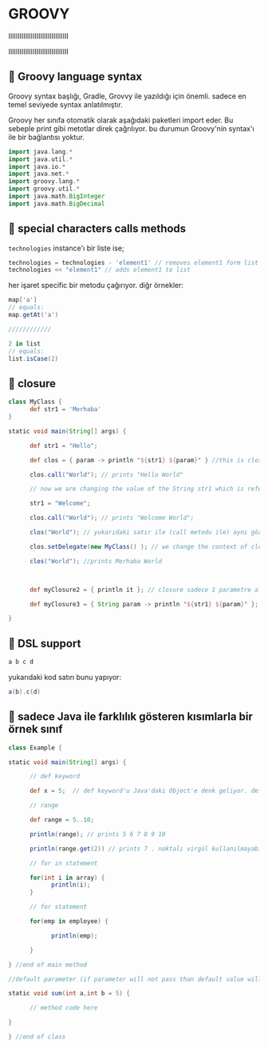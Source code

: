# GROOVY

IIIIIIIIIIIIIIIIIIIIIIIIIIIIIIII

IIIIIIIIIIIIIIIIIIIIIIIIIIIIIIII

## 📌 Groovy language syntax

Groovy syntax başlığı, Gradle, Grovvy ile yazıldığı için önemli. sadece en temel seviyede syntax anlatılmıştır.

Groovy her sınıfa otomatik olarak aşağıdaki paketleri import eder. Bu sebeple print gibi metotlar direk çağrılıyor. bu durumun Groovy'nin syntax'ı ile bir bağlantısı yoktur.

```groovy
import java.lang.*
import java.util.*
import java.io.*
import java.net.*
import groovy.lang.*
import groovy.util.*
import java.math.BigInteger
import java.math.BigDecimal
```

## 📌 special characters calls methods

`technologies` instance'ı bir liste ise;

```groovy
technologies = technologies - 'element1' // removes element1 form list
technologies << "element1" // adds element1 to list
```

her işaret specific bir metodu çağırıyor. diğr örnekler:

```groovy
map['a']
// equals:
map.getAt('a')

////////////

2 in list
// equals:
list.isCase(2)

```

## 📌 closure

```groovy
class MyClass {
      def str1 = 'Merhaba'
}

static void main(String[] args) {

      def str1 = "Hello";

      def clos = { param -> println "${str1} ${param}" } //this is closure

      clos.call("World"); // prints "Hello World"

      // now we are changing the value of the String str1 which is referenced in the closure

      str1 = "Welcome";

      clos.call("World"); // prints "Welcome World";

      clos("World"); // yukarıdaki satır ile (call metodu ile) aynı görevi görüyor.

      clos.setDelegate(new MyClass() ); // we change the context of closure.

      clos("World"); //prints Merhaba World



      def myClosure2 = { println it }; // closure sadece 1 parametre alıyorsa, parametre tanımı yazılmak zorunda değildir. değişkenin ismi "it" olur.

      def myClosure3 = { String param -> println "${str1} ${param}" }; // closure'larda, istenirse parametre tipi verilebilir.

}
```

## 📌 DSL support

```groovy
a b c d
```

yukarıdaki kod satırı bunu yapıyor:

```groovy
a(b).c(d)
```

## 📌 sadece Java ile farklılık gösteren kısımlarla bir örnek sınıf

```groovy
class Example {

static void main(String[] args) {

      // def keyword

      def x = 5;  // def keyword'u Java'daki Object'e denk geliyor. def istenirse kullanılır.

      // range

      def range = 5..10;

      println(range); // prints 5 6 7 8 9 10

      println(range.get(2)) // prints 7 . noktalı virgül kullanılmayabilir. yeni satır yapmak yeterli.

      // for in statement

      for(int i in array) {
            println(i);
      }

      // for statement

      for(emp in employee) {

            println(emp);

      }

} //end of main method

//default parameter (if parameter will not pass than default value will be used)

static void sum(int a,int b = 5) {

      // method code here

}

} //end of class
```
